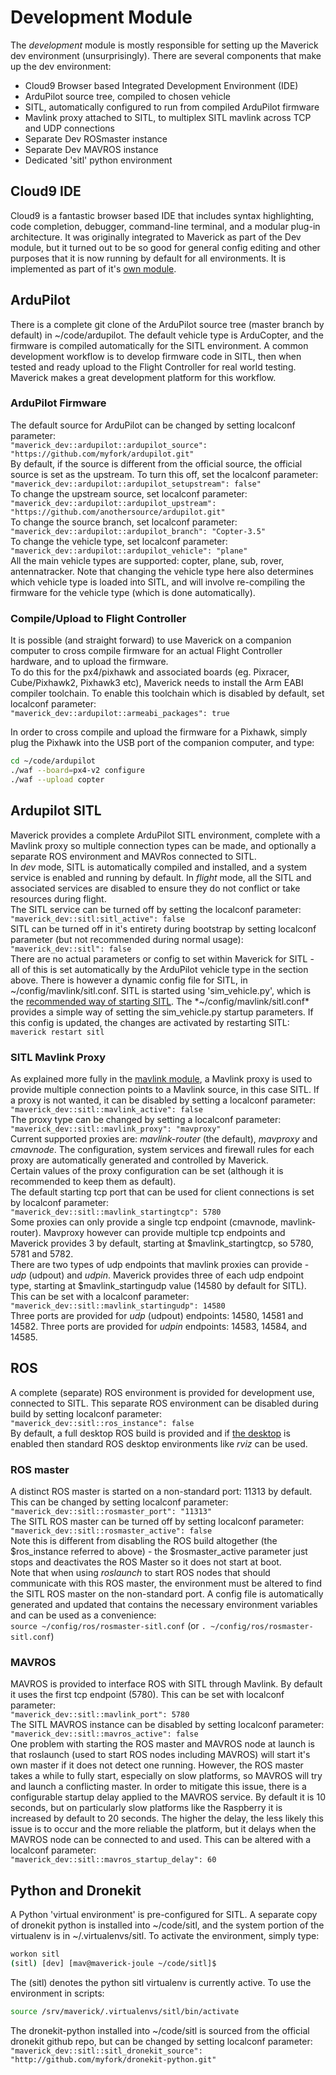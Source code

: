 # Development Module

The *development* module is mostly responsible for setting up the Maverick dev environment (unsurprisingly).  There are several components that make up the dev environment:

 - Cloud9 Browser based Integrated Development Environment (IDE)
 - ArduPilot source tree, compiled to chosen vehicle
 - SITL, automatically configured to run from compiled ArduPilot firmware
 - Mavlink proxy attached to SITL, to multiplex SITL mavlink across TCP and UDP connections
 - Separate Dev ROSmaster instance
 - Separate Dev MAVROS instance
 - Dedicated 'sitl' python environment

## Cloud9 IDE
Cloud9 is a fantastic browser based IDE that includes syntax highlighting, code completion, debugger, command-line terminal, and a modular plug-in architecture.  It was originally integrated to Maverick as part of the Dev module, but it turned out to be so good for general config editing and other purposes that it is now running by default for all environments.  It is implemented as part of it's [own module](/modules/cloud9).

## ArduPilot
There is a complete git clone of the ArduPilot source tree (master branch by default) in ~/code/ardupilot.  The default vehicle type is ArduCopter, and the firmware is compiled automatically for the SITL environment.  A common development workflow is to develop firmware code in SITL, then when tested and ready upload to the Flight Controller for real world testing.  Maverick makes a great development platform for this workflow.

### ArduPilot Firmware
The default source for ArduPilot can be changed by setting localconf parameter:  
`"maverick_dev::ardupilot::ardupilot_source": "https://github.com/myfork/ardupilot.git"`  
By default, if the source is different from the official source, the official source is set as the upstream.  To turn this off, set the localconf parameter:  
`"maverick_dev::ardupilot::ardupilot_setupstream": false"`  
To change the upstream source, set localconf parameter:  
`"maverick_dev::ardupilot::ardupilot_upstream": "https://github.com/anothersource/ardupilot.git"`  
To change the source branch, set localconf parameter:  
`"maverick_dev::ardupilot::ardupilot_branch": "Copter-3.5"`  
To change the vehicle type, set localconf parameter:  
`"maverick_dev::ardupilot::ardupilot_vehicle": "plane"`  
All the main vehicle types are supported: copter, plane, sub, rover, antennatracker.  Note that changing the vehicle type here also determines which vehicle type is loaded into SITL, and will involve re-compiling the firmware for the vehicle type (which is done automatically).
### Compile/Upload to Flight Controller
It is possible (and straight forward) to use Maverick on a companion computer to cross compile firmware for an actual Flight Controller hardware, and to upload the firmware.  
To do this for the px4/pixhawk and associated boards (eg. Pixracer, Cube/Pixhawk2, Pixhawk3 etc), Maverick needs to install the Arm EABI compiler toolchain.  To enable this toolchain which is disabled by default, set localconf parameter:  
`"maverick_dev::ardupilot::armeabi_packages": true`

In order to cross compile and upload the firmware for a Pixhawk, simply plug the Pixhawk into the USB port of the companion computer, and type:
```bash
cd ~/code/ardupilot
./waf --board=px4-v2 configure
./waf --upload copter
```

## Ardupilot SITL
Maverick provides a complete ArduPilot SITL environment, complete with a Mavlink proxy so multiple connection types can be made, and optionally a separate ROS environment and MAVRos connected to SITL.  
In *dev* mode, SITL is automatically compiled and installed, and a system service is enabled and running by default.  In *flight* mode, all the SITL and associated services are disabled to ensure they do not conflict or take resources during flight.  
The SITL service can be turned off by setting the localconf parameter:  
`"maverick_dev::sitl:sitl_active": false`  
SITL can be turned off in it's entirety during bootstrap by setting localconf parameter (but not recommended during normal usage):  
`"maverick_dev::sitl": false`  
There are no actual parameters or config to set within Maverick for SITL - all of this is set automatically by the ArduPilot vehicle type in the section above.  There is however a dynamic config file for SITL, in ~/config/mavlink/sitl.conf.  SITL is started using 'sim_vehicle.py', which is the [recommended way of starting SITL](http://ardupilot.org/dev/docs/setting-up-sitl-on-linux.html).  The *~/config/mavlink/sitl.conf* provides a simple way of setting the sim_vehicle.py startup parameters.  If this config is updated, the changes are activated by restarting SITL:  
`maverick restart sitl`

### SITL Mavlink Proxy
As explained more fully in the [mavlink module](/modules/mavlink), a Mavlink proxy is used to provide multiple connection points to a Mavlink source, in this case SITL.  If a proxy is not wanted, it can be disabled by setting a localconf parameter:  
`"maverick_dev::sitl::mavlink_active": false`  
The proxy type can be changed by setting a localconf parameter:  
`"maverick_dev::sitl::mavlink_proxy": "mavproxy"`  
Current supported proxies are: *mavlink-router* (the default), *mavproxy* and *cmavnode*.  The configuration, system services and firewall rules for each proxy are automatically generated and controlled by Maverick.  
Certain values of the proxy configuration can be set (although it is recommended to keep them as default).  
The default starting tcp port that can be used for client connections is set by localconf parameter:  
`"maverick_dev::sitl::mavlink_startingtcp": 5780`  
Some proxies can only provide a single tcp endpoint (cmavnode, mavlink-router).  Mavproxy however can provide multiple tcp endpoints and Maverick provides 3 by default, starting at $mavlink_startingtcp, so 5780, 5781 and 5782.  
There are two types of udp endpoints that mavlink proxies can provide - *udp* (udpout) and *udpin*.  Maverick provides three of each udp endpoint type, starting at $mavlink_startingudp value (14580 by default for SITL).  This can be set with a localconf parameter:  
`"maverick_dev::sitl::mavlink_startingudp": 14580`  
Three ports are provided for *udp* (udpout) endpoints: 14580, 14581 and 14582.  Three ports are provided for *udpin* endpoints: 14583, 14584, and 14585.  

## ROS
A complete (separate) ROS environment is provided for development use, connected to SITL.  This separate ROS environment can be disabled during build by setting localconf parameter:  
`"maverick_dev::sitl::ros_instance": false`  
By default, a full desktop ROS build is provided and if [the desktop](/modules/desktop) is enabled then standard ROS desktop environments like *rviz* can be used.  

### ROS master
A distinct ROS master is started on a non-standard port: 11313 by default.  This can be changed by setting localconf parameter:  
`"maverick_dev::sitl::rosmaster_port": "11313"`  
The SITL ROS master can be turned off by setting localconf parameter:  
`"maverick_dev::sitl::rosmaster_active": false`  
Note this is different from disabling the ROS build altogether (the $ros_instance referred to above) - the $rosmaster_active parameter just stops and deactivates the ROS Master so it does not start at boot.  
Note that when using *roslaunch* to start ROS nodes that should communicate with this ROS master, the environment must be altered to find the SITL ROS master on the non-standard port.  A config file is automatically generated and updated that contains the necessary environment variables and can be used as a convenience:  
`source ~/config/ros/rosmaster-sitl.conf`  (or `. ~/config/ros/rosmaster-sitl.conf`)  

### MAVROS
MAVROS is provided to interface ROS with SITL through Mavlink.  By default it uses the first tcp endpoint (5780).  This can be set with localconf parameter:  
`"maverick_dev::sitl::mavlink_port": 5780`  
The SITL MAVROS instance can be disabled by setting localconf parameter:  
`"maverick_dev::sitl::mavros_active": false`  
One problem with starting the ROS master and MAVROS node at launch is that roslaunch (used to start ROS nodes including MAVROS) will start it's own master if it does not detect one running.  However, the ROS master takes a while to fully start, especially on slow platforms, so MAVROS will try and launch a conflicting master.  In order to mitigate this issue, there is a configurable startup delay applied to the MAVROS service.  By default it is 10 seconds, but on particularly slow platforms like the Raspberry it is increased by default to 20 seconds.  The higher the delay, the less likely this issue is to occur and the more reliable the platform, but it delays when the MAVROS node can be connected to and used.  This can be altered with a localconf parameter:  
`"maverick_dev::sitl::mavros_startup_delay": 60`  

## Python and Dronekit
A Python 'virtual environment' is pre-configured for SITL.  A separate copy of dronekit python is installed into ~/code/sitl, and the system portion of the virtualenv is in ~/.virtualenvs/sitl.  To activate the environment, simply type:  
```bash
workon sitl
(sitl) [dev] [mav@maverick-joule ~/code/sitl]$
```
The (sitl) denotes the python sitl virtualenv is currently active.  To use the environment in scripts:  
```bash
source /srv/maverick/.virtualenvs/sitl/bin/activate
```
The dronekit-python installed into ~/code/sitl is sourced from the official dronekit github repo, but can be changed by setting localconf parameter:  
`"maverick_dev::sitl::sitl_dronekit_source": "http://github.com/myfork/dronekit-python.git"`
